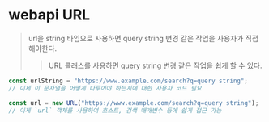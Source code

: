 # webapi URL

> url을 string 타입으로 사용하면 query string 변경 같은 작업을 사용자가 직접 해야한다.
>
> > URL 클래스를 사용하면 query string 변경 같은 작업을 쉽게 할 수 있다.

```js
const urlString = "https://www.example.com/search?q=query string";
// 이제 이 문자열을 어떻게 다루어야 하는지에 대한 사용자 코드 필요

const url = new URL("https://www.example.com/search?q=query string");
// 이제 `url` 객체를 사용하여 호스트, 검색 매개변수 등에 쉽게 접근 가능
```
